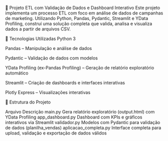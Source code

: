 🧪 Projeto ETL com Validação de Dados e Dashboard Interativo
Este projeto implementa um processo ETL com foco em análise de dados de campanhas de marketing. Utilizando Python, Pandas, Pydantic, Streamlit e YData Profiling, construí uma solução completa que valida, analisa e visualiza dados a partir de arquivos CSV.

🚀 Tecnologias Utilizadas
Python 3

Pandas – Manipulação e análise de dados

Pydantic – Validação de dados com modelos

YData Profiling (ex-Pandas Profiling) – Geração de relatório exploratório automático

Streamlit – Criação de dashboards e interfaces interativas

Plotly Express – Visualizações interativas

🧱 Estrutura do Projeto

Arquivo	                    Descrição
main.py	                    Gera relatório exploratório (output.html) com YData Profiling
app_dashboard.py	        Dashboard com KPIs e gráficos interativos via Streamlit
validador.py	            Modelos com Pydantic para validação de dados (planilha_vendas)
aplicacao_completa.py	    Interface completa para upload, validação e exportação de dados válidos